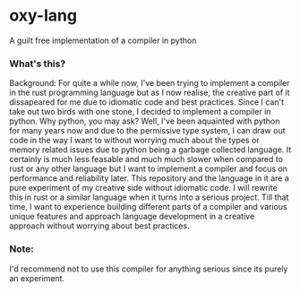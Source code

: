 # oxy-lang
A guilt free implementation of a compiler in python

### What's this? 
Background: For quite a while now, I've been trying to implement a compiler in the rust programming language but as I now realise, the creative part of it dissapeared for me due to idiomatic code and best practices. Since I can't take out two birds with one stone, I decided to implement a compiler in python. Why python, you may ask? Well, I've been aquainted with python for many years now and due to the permissive type system, I can draw out code in the way I want to without worrying much about the types or memory related issues due to python being a garbage collected language. It certainly is much less feasable and much much slower when compared to rust or any other language but I want to implement a compiler and focus on performance and reliability later. 
This repository and the language in it are a pure experiment of my creative side without idiomatic code. I will rewrite this in rust or a similar language when it turns into a serious project. Till that time, I want to experience building different parts of a compiler and various unique features and approach language development in a creative approach without worrying about best practices. 

### Note: 
I'd recommend not to use this compiler for anything serious since its purely an experiment. 